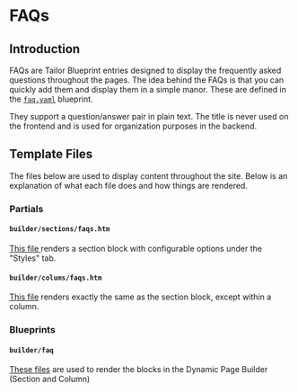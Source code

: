 # FAQs

## Introduction

FAQs are Tailor Blueprint entries designed to display the frequently asked questions throughout the pages. The idea behind the FAQs is that you can quickly add them and display them in a simple manor. These are defined in the [`faq.yaml`](https://github.com/artistro08/tailor-starter/blob/main/seeds/blueprints/content/faq/faq.yaml) blueprint.

They support a question/answer pair in plain text. The title is never used on the frontend and is used for organization purposes in the backend.&#x20;

## Template Files

The files below are used to display content throughout the site. Below is an explanation of what each file does and how things are rendered.&#x20;

### Partials

#### `builder/sections/faqs.htm`

[This file ](https://github.com/artistro08/tailor-starter/blob/main/partials/builder/sections/faqs.htm)renders a section block with configurable options under the "Styles" tab.

#### `builder/colums/faqs.htm`

[This file](https://github.com/artistro08/tailor-starter/blob/main/partials/builder/columns/faqs.htm) renders exactly the same as the section block, except within a column.

### Blueprints

#### `builder/faq`

[These files](https://github.com/artistro08/tailor-starter/tree/main/seeds/blueprints/content/mixins/builder/faqs) are used to render the blocks in the Dynamic Page Builder (Section and Column)

